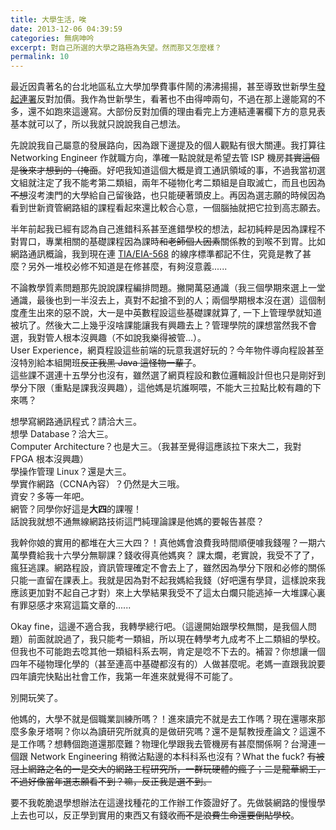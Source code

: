 ```yaml
---
title: 大學生活，唉
date: 2013-12-06 04:39:59
categories: 無病呻吟
excerpt: 對自己所選的大學之路極為失望。然而那又怎麼樣？
permalink: 10
---
```

最近因貴著名的台北地區私立大學加學費事件鬧的沸沸揚揚，甚至導致世新學生[發起連署][1]反對加價。我作為世新學生，看著也不由得呻兩句，不過在那上邊能寫的不多，還不如跑來這邊寫。大部份反對加價的理由看完上方連結連署欄下方的意見表基本就可以了，所以我就只說說我自己想法。

先說說我自己屬意的發展路向，因為跟下邊提及的個人觀點有很大關連。我打算往 Networking Engineer 作就職方向，準確一點說就是希望去管 ISP 機房~~其實這個是後來才想到的（掩面~~。好吧我知道這個大概是資工通訊領域的事，不過我當初選文組就注定了我不能考第二類組，兩年不碰物化考二類組是自取滅亡，而且也因為~~不想~~沒考澳門的大學給自己留後路，也只能硬著頭皮上。再因為選志願的時候因為看到世新資管網路組的課程看起來還比較合心意，一個腦抽就把它拉到高志願去。

半年前起我已經有認為自己進錯科系甚至進錯學校的想法，起初純粹是因為課程不對胃口，專業相關的基礎課程因為課時~~和老師個人因素~~關係教的到喉不到胃。比如網路通訊概論，我到現在連 [TIA/EIA-568][2] 的線序標準都記不住，究竟是教了甚麼？另外一堆校必修不知道是在修甚麼，有夠沒意義......

不論教學質素問題那先說說課程編排問題。撇開萬惡通識（我三個學期來選上一堂通識，最後也到一半沒去上，真對不起搶不到的人；兩個學期根本沒在選）這個制度產生出來的惡不說，大一是中英數程設這些基礎課就算了, 一下上管理學就知道被坑了。然後大二上幾乎沒啥課能讓我有興趣去上？管理學院的課想當然我不會選，我對管人根本沒興趣（不如說我樂得被管...）。  
User Experience，網頁程設這些前端的玩意我選好玩的？今年物件導向程設甚至沒特別給本組開班~~反正我黑 Java 這怪物一輩子~~。  
這些課不選連十五學分也沒有，雖然選了網頁程設和數位邏輯設計但也只是剛好到學分下限（重點是課我沒興趣），這他媽是坑誰啊喂，不能大三拉點比較有趣的下來嗎？

想學寫網路通訊程式？請洽大三。  
想學 Database？洽大三。  
Computer Architecture？也是大三。（我甚至覺得這應該拉下來大二，我對 FPGA 根本沒興趣）  
學操作管理 Linux？還是大三。  
學實作網路（CCNA內容）？仍然是大三哦。  
資安？多等一年吧。  
網管？同學你好這是**大四**的課喔！  
話說我就想不通無線網路技術這門純理論課是他媽的要報告甚麼？

我幹你娘的實用的都堆在大三大四？！真他媽會浪費我時間順便噱我錢喔？一期六萬學費給我十六學分無聊課？錢收得真他媽爽？
課太爛，老實說，我受不了了，瘋狂逃課。網路程設，資訊管理確定不會去上了，雖然因為學分下限和必修的關係只能一直留在課表上。我就是因為對不起我媽給我錢（好吧還有學貸，這樣說來我應該更加對不起自己才對）來上大學結果我受不了這太白爛只能逃掉一大堆課心裏有罪惡感才來寫這篇文章的......

Okay fine，這邊不適合我，我轉學總行吧。（這邊開始跟學校無關，是我個人問題）前面就說過了，我只能考一類組，所以現在轉學考九成考不上二類組的學校。但我也不可能跑去唸其他一類組科系去啊，肯定是唸不下去的。補習？你想讓一個四年不碰物理化學的（甚至連高中基礎都沒有的）人做甚麼呢。老媽一直跟我說要四年讀完快點出社會工作，我第一年進來就覺得不可能了。

別開玩笑了。

他媽的，大學不就是個職業訓練所嗎？！進來讀完不就是去工作嗎？現在還哪來那麼多象牙塔啊？你以為讀研究所就真的是做研究嗎？還不是幫教授產論文？這還不是工作嗎？想轉個跑道還那麼難？物理化學跟我去管機房有甚麼關係啊？台灣連一個跟 Network Engineering 稍微沾點邊的本科科系也沒有？What the fuck?
~~有被冠上網路之名的一是交大的網路工程研究所，一群玩硬體的瘋子；二是龍華網工，不過好像當年選志願看不到？嘛，反正我是選不到。~~

要不我乾脆退學想辦法在這邊找種花的工作辦工作簽證好了。先做裝網路的慢慢學上去也可以，反正學到實用的東西又有錢收~~而不是浪費生命還要倒貼學校~~。

[1]: https://sites.google.com/site/shuantiheightentuition/
[2]: http://en.wikipedia.org/wiki/TIA/EIA-568
